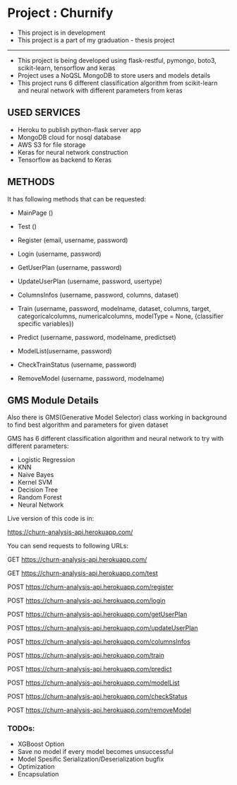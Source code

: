 # Project : Churnify

- This project is in development
- This project is a part of my graduation - thesis project

-----------------------------

- This project is being developed using flask-restful, pymongo, boto3, scikit-learn, tensorflow and keras
- Project uses a NoQSL MongoDB to store users and models details
- This project runs 6 different classification algorithm from scikit-learn and neural network with different parameters from keras


## USED SERVICES ##
- Heroku to publish python-flask server app
- MongoDB cloud for nosql database
- AWS S3 for file storage
- Keras for neural network construction
- Tensorflow as backend to Keras

## METHODS ##

It has following methods that can be requested:

- MainPage ()
- Test ()           

- Register (email, username, password)
- Login (username, password)

- GetUserPlan (username, password)
- UpdateUserPlan (username, password, usertype)

- ColumnsInfos (username, password, columns, dataset)
- Train (username, password, modelname, dataset, columns, target, categoricalcolumns, numericalcolumns, modelType = None, {classifier specific variables})
- Predict (username, password, modelname, predictset)

- ModelList(username, password)
- CheckTrainStatus (username, password)
- RemoveModel (username, password, modelname)

## GMS Module Details ##

Also there is GMS(Generative Model Selector) class working in background to find best algorithm and parameters for given dataset

GMS has 6 different classification algorithm and neural network to try with different parameters:
- Logistic Regression
- KNN
- Naive Bayes
- Kernel SVM
- Decision Tree
- Random Forest
- Neural Network

Live version of this code is in:

https://churn-analysis-api.herokuapp.com/


You can send requests to following URLs:

GET https://churn-analysis-api.herokuapp.com/

GET https://churn-analysis-api.herokuapp.com/test


POST https://churn-analysis-api.herokuapp.com/register

POST https://churn-analysis-api.herokuapp.com/login


POST https://churn-analysis-api.herokuapp.com/getUserPlan

POST https://churn-analysis-api.herokuapp.com/updateUserPlan


POST https://churn-analysis-api.herokuapp.com/columnsInfos

POST https://churn-analysis-api.herokuapp.com/train

POST https://churn-analysis-api.herokuapp.com/predict


POST https://churn-analysis-api.herokuapp.com/modelList

POST https://churn-analysis-api.herokuapp.com/checkStatus

POST https://churn-analysis-api.herokuapp.com/removeModel



### TODOs: ###
- XGBoost Option
- Save no model if every model becomes unsuccessful
- Model Spesific Serialization/Deserialization bugfix
- Optimization
- Encapsulation
